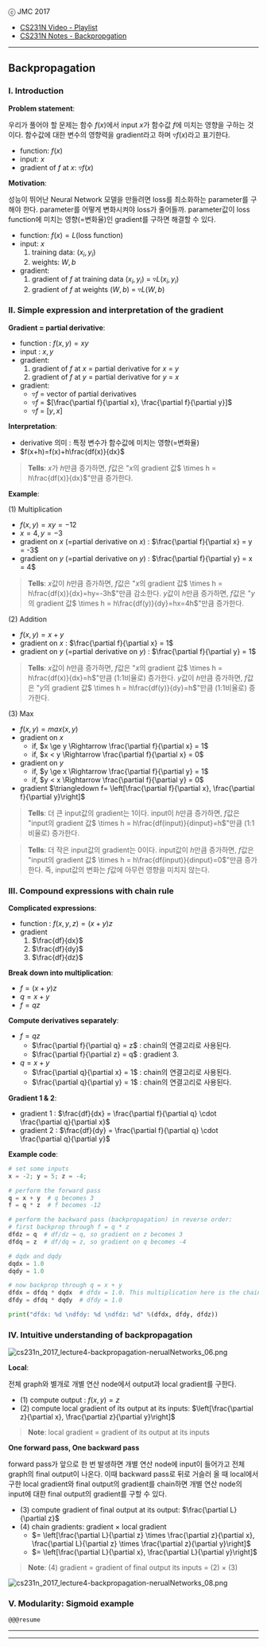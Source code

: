 
ⓒ JMC 2017

+ [CS231N Video - Playlist](https://www.youtube.com/playlist?list=PL3FW7Lu3i5JvHM8ljYj-zLfQRF3EO8sYv)  
+ [CS231N Notes - Backpropgation](http://cs231n.github.io/optimization-2/)

---

## Backpropagation

### I. Introduction

**Problem statement**:

우리가 풀어야 할 문제는 함수 $f(x)$에서 input $x$가 함수값 $f$에 미치는 영향을 구하는 것이다.
함수값에 대한 변수의 영향력을 gradient라고 하며 $\triangledown f(x)$라고 표기한다.

+ function: $f(x)$
+ input: $x$
+ gradient of $f$ at $x$: $\triangledown f(x)$

**Motivation**:

성능이 뛰어난 Neural Network 모델을 만들려면 loss를 최소화하는 parameter를 구해야 한다.
parameter를 어떻게 변화시켜야 loss가 줄어들까.
parameter값이 loss function에 미치는 영향(=변화율)인 gradient를 구하면 해결할 수 있다.

+ function: $f(x) = L$(loss function)
+ input: $x$  
  1. training data: $(x_i, y_i)$
  2. weights: $W, b$
+ gradient:
  1. gradient of $f$ at training data $(x_i, y_i)$ = $\triangledown L(x_i, y_i)$
  2. gradient of $f$ at weights $(W, b)$ = $\triangledown L(W, b)$

### II. Simple expression and interpretation of the gradient

**Gradient = partial derivative**:

+ function : $f(x, y) = xy$
+ input : $x, y$
+ gradient:
  1. gradient of $f$ at $x$ = partial derivative for $x$ = $y$
  2. gradient of $f$ at $y$ = partial derivative for $y$ = $x$
+ gradient:
  + $\triangledown f$ = vector of partial derivatives
  + $\triangledown f$ = $[\frac{\partial f}{\partial x}, \frac{\partial f}{\partial y}]$
  + $\triangledown f$ = $[y, x]$

**Interpretation**:

+ derivative 의미 : 특정 변수가 함수값에 미치는 영향(=변화율)
+ $f(x+h)=f(x)+h\frac{df(x)}{dx}$

> **Tells**: $x$가 $h$만큼 증가하면, $f$값은 "$x$의 gradient 값$ \times h = h\frac{df(x)}{dx}$"만큼 증가한다.

**Example**:

(1) Multiplication

+ $f(x,y) = xy = -12$
+ $x = 4, y=-3$
+ gradient on $x$ (=partial derivative on $x$) : $\frac{\partial f}{\partial x} = y = -3$
+ gradient on $y$ (=partial derivative on $y$) : $\frac{\partial f}{\partial y} = x = 4$

> **Tells**: $x$값이 $h$만큼 증가하면, $f$값은 "$x$의 gradient 값$ \times h = h\frac{df(x)}{dx}=hy=-3h$"만큼 감소한다. $y$값이 $h$만큼 증가하면, $f$값은 "$y$의 gradient 값$ \times h = h\frac{df(y)}{dy}=hx=4h$"만큼 증가한다.

(2) Addition

+ $f(x,y)=x+y$
+ gradient on $x$ : $\frac{\partial f}{\partial x} = 1$
+ gradient on $y$ (=partial derivative on $y$) : $\frac{\partial f}{\partial y} = 1$

> **Tells**: $x$값이 $h$만큼 증가하면, $f$값은 "$x$의 gradient 값$ \times h = h\frac{df(x)}{dx}=h$"만큼 (1:1비율로) 증가한다. $y$값이 $h$만큼 증가하면, $f$값은 "$y$의 gradient 값$ \times h = h\frac{df(y)}{dy}=h$"만큼 (1:1비율로) 증가한다.

(3) Max

+ $f(x,y)=max(x,y)$
+ gradient on $x$
  + if, $x \ge y \Rightarrow \frac{\partial f}{\partial x} = 1$
  + if, $x < y \Rightarrow \frac{\partial f}{\partial x} = 0$
+ gradient on $y$
  + if, $y \ge x \Rightarrow \frac{\partial f}{\partial y} = 1$
  + if, $y < x \Rightarrow \frac{\partial f}{\partial y} = 0$
+ gradient $\triangledown f= \left[\frac{\partial f}{\partial x}, \frac{\partial f}{\partial y}\right]$

> **Tells**: 더 큰 input값의 gradient는 1이다. input이 $h$만큼 증가하면, $f$값은 "input의 gradient 값$ \times h = h\frac{df(input)}{dinput}=h$"만큼 (1:1비율로) 증가한다.

> **Tells**: 더 작은 input값의 gradient는 0이다.
input값이 $h$만큼 증가하면, $f$값은 "input의 gradient 값$ \times h = h\frac{df(input)}{dinput}=0$"만큼 증가한다. 즉, input값의 변화는 $f$값에 아무런 영향을 미치지 않는다.


### III. Compound expressions with chain rule

**Complicated expressions**:

+ function : $f(x, y, z) = (x+y)z$
+ gradient
  1. $\frac{df}{dx}$
  2. $\frac{df}{dy}$
  3. $\frac{df}{dz}$

**Break down into multiplication**:

+ $f = (x+y)z$
+ $q = x + y$
+ $f = qz$

**Compute derivatives separately**:

+ $f = qz$
  + $\frac{\partial f}{\partial q} = z$ : chain의 연결고리로 사용된다.
  + $\frac{\partial f}{\partial z} = q$ : gradient 3.
+ $q = x + y$
  + $\frac{\partial q}{\partial x} = 1$ : chain의 연결고리로 사용된다.
  + $\frac{\partial q}{\partial y} = 1$ : chain의 연결고리로 사용된다.

**Gradient 1 & 2**:

+ gradient 1 : $\frac{df}{dx} = \frac{\partial f}{\partial q} \cdot \frac{\partial q}{\partial x}$
+ gradient 2 : $\frac{df}{dy} = \frac{\partial f}{\partial q} \cdot \frac{\partial q}{\partial y}$

**Example code**:

```python
# set some inputs
x = -2; y = 5; z = -4;

# perform the forward pass
q = x + y  # q becomes 3
f = q * z  # f becomes -12

# perform the backward pass (backpropagation) in reverse order:
# first backprop through f = q * z
dfdz = q  # df/dz = q, so gradient on z becomes 3
dfdq = z  # df/dq = z, so gradient on q becomes -4

# dqdx and dqdy
dqdx = 1.0
dqdy = 1.0

# now backprop through q = x + y
dfdx = dfdq * dqdx  # dfdx = 1.0. This multiplication here is the chain rule!
dfdy = dfdq * dqdy  # dfdy = 1.0

print("dfdx: %d \ndfdy: %d \ndfdz: %d" %(dfdx, dfdy, dfdz))
```

### IV. Intuitive understanding of backpropagation

![cs231n_2017_lecture4-backpropagation-nerualNetworks_06.png](images/cs231n_2017_lecture4-backpropagation-nerualNetworks_06.png)

**Local**:

전체 graph와 별개로 개별 연산 node에서 output과 local gradient를 구한다.

+ (1) compute output : $f(x, y) = z$
+ (2) compute local gradient of its output at its inputs: $\left[\frac{\partial z}{\partial x}, \frac{\partial z}{\partial y}\right]$

> **Note**: local gradient = gradient of its output at its inputs

**One forward pass, One backward pass**

forward pass가 앞으로 한 번 발생하면 개별 연산 node에 input이 들어가고 전체 graph의 final output이 나온다.
이때 backward pass로 뒤로 거슬러 올 때 local에서 구한 local gradient와 final output의 gradient를 chain하면 개별 연산 node의 input에 대한 final output의 gradient를 구할 수 있다.

+ (3) compute gradient of final output at its output: $\frac{\partial L}{\partial z}$
+ (4) chain gradients: gradient $\times$ local gradient
  + $= \left[\frac{\partial L}{\partial z} \times \frac{\partial z}{\partial x}, \frac{\partial L}{\partial z} \times \frac{\partial z}{\partial y}\right]$
  + $= \left[\frac{\partial L}{\partial x}, \frac{\partial L}{\partial y}\right]$

> **Note**: (4) gradient = gradient of final output its inputs = (2) $\times$ (3)

![cs231n_2017_lecture4-backpropagation-nerualNetworks_08.png](images/cs231n_2017_lecture4-backpropagation-nerualNetworks_08.png)

### V. Modularity: Sigmoid example

`@@@resume`

---




---
